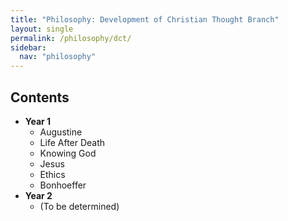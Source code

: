 ```yaml
---
title: "Philosophy: Development of Christian Thought Branch"
layout: single
permalink: /philosophy/dct/
sidebar:
  nav: "philosophy"
---
```


## Contents
* **Year 1**
    * Augustine
    * Life After Death
    * Knowing God
    * Jesus
    * Ethics
    * Bonhoeffer
* **Year 2**
    * (To be determined)